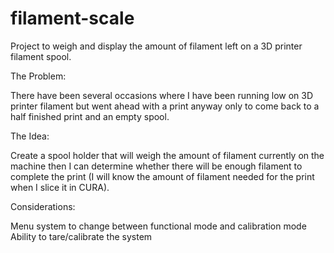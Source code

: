 # filament-scale
Project to weigh and display the amount of filament left on a 3D printer filament spool.

The Problem:

There have been several occasions where I have been running low on 3D printer filament but went ahead with a print anyway only to come back to a half finished print and an empty spool.

The Idea:

Create a spool holder that will weigh the amount of filament currently on the machine then I can determine whether there will be enough filament to complete the print (I will know the amount of filament needed for the print when I slice it in CURA).

Considerations:

Menu system to change between functional mode and calibration mode\
Ability to tare/calibrate the system

